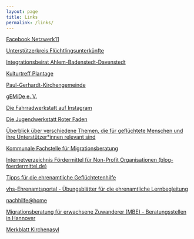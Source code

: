 ```yaml
---
layout: page
title: Links
permalink: /links/
---
```


 
<a href="https://www.facebook.com/groups/817068805077954" target="_blank">Facebook Netzwerk11</a>

<a href="https://uf-hannover.net/" target="_blank">Unterstützerkreis Flüchtlingsunterkünfte</a>

<a href="https://www.hannover.de/Leben-in-der-Region-Hannover/B%C3%BCrger-Service/Stadtbezirksportale-Hannover/Stadtbezirk-Ahlem-Badenstedt-Davenstedt/Den-Stadtbezirk-mitgestalten/Gremien-im-Stadtbezirk/Integrationsbeirat-Ahlem-Badenstedt-Davenstedt#" target="_blank">Integrationsbeirat Ahlem-Badenstedt-Davenstedt</a>

<a href="https://kulturtreff-plantage.de/" target="_blank">Kulturtreff Plantage</a>

<a href="https://paul-gerhardt-kirche.de/index.html" target="_blank">Paul-Gerhardt-Kirchengemeinde</a>

<a href="https://gemide.org/" target="_blank">gEMiDe e. V.</a>

<a href="https://www.instagram.com/selbsthilfefahrradwerkstatt/" target="_blank">Die Fahrradwerkstatt auf Instagram</a>

<a href="https://www.roter-faden.eu/" target="_blank">Die Jugendwerkstatt Roter Faden</a>  

<a href="https://basiswissen.asyl.net/start" target="_blank">Überblick über verschiedene Themen, die für geflüchtete Menschen und ihre Unterstützer*innen relevant sind</a>  

<a href="https://integreat.app/hannover/de/beh%C3%B6rden-beratung-und-leistungen/beratungstellen/kommunale-fachstelle-f%C3%BCr-migrationsberatung" target="_blank">Kommunale Fachstelle für Migrationsberatung</a>

<a href="https://blog-foerdermittel.de/internetverzeichnis/" target="_blank">Internetverzeichnis Fördermittel für Non-Profit Organisationen (blog-foerdermittel.de)</a>

<a href="https://www.caritas.de/spendeundengagement/engagieren/ehrenamt/fluechtlinge/engagement-ratgeber" target="_blank">Tipps für die ehrenamtliche  Geflüchtetenhilfe</a>

<a href="https://vhs-ehrenamtsportal.de/lernmaterialien/sprachmodule" target="_blank">vhs-Ehrenamtsportal - Übungsblätter für die ehrenamtliche Lernbegleitung</a>

<a href="https://nachhilfe-at.de/" target="_blank">nachhilfe@home</a>

<a href="https://www.hannover.de/Testbereich-online/Region-Hannover/Tests-AL-%E2%80%93-Testbereich-online/Gastzugang/Deutsch-lernen/Wo-bekomme-ich-Beratung/Angebote-f%C3%BCr-Migrant*innen" target="_blank">Migrationsberatung für erwachsene Zuwanderer (MBE) - Beratungsstellen in Hannover</a>

<a href="https://www.kirchenasyl.de/portfolio/haende-weg-vom-kirchenasyl-merkblatt-fuer-die-kirchenasyl-bewegung/" target="_blank">Merkblatt Kirchenasyl</a>
